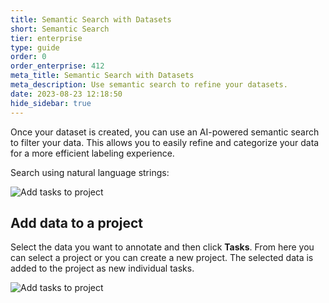 ```yaml
---
title: Semantic Search with Datasets
short: Semantic Search
tier: enterprise
type: guide
order: 0
order_enterprise: 412
meta_title: Semantic Search with Datasets
meta_description: Use semantic search to refine your datasets. 
date: 2023-08-23 12:18:50
hide_sidebar: true
---
```


Once your dataset is created, you can use an AI-powered semantic search to filter your data. This allows you to easily refine and categorize your data for a more efficient labeling experience. 

Search using natural language strings:

![Add tasks to project](/guide/images/data_discovery/semantic_search.gif)

## Add data to a project

Select the data you want to annotate and then click **Tasks**. From here you can select a project or you can create a new project. The selected data is added to the project as new individual tasks.   

![Add tasks to project](/guide/images/data_discovery/add_tasks.png)

